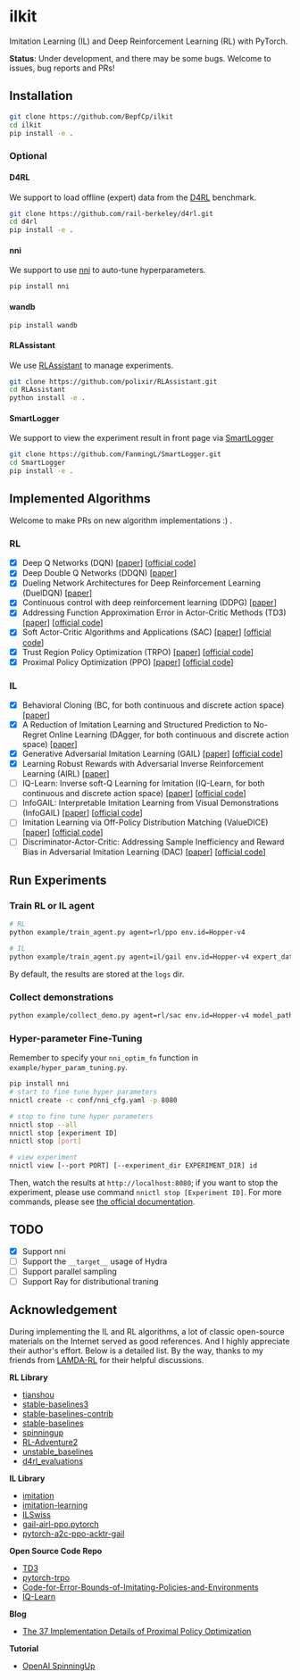 # ilkit
Imitation Learning (IL) and Deep Reinforcement Learning (RL) with PyTorch.

**Status**: Under development, and there may be some bugs. Welcome to issues, bug reports and PRs!

## Installation

```bash
git clone https://github.com/BepfCp/ilkit
cd ilkit
pip install -e .
```

### Optional

#### D4RL

We support to load offline (expert) data from the [D4RL](https://github.com/Farama-Foundation/D4RL) benchmark.
```bash
git clone https://github.com/rail-berkeley/d4rl.git
cd d4rl
pip install -e .
```

#### nni
We support to use [nni](https://github.com/microsoft/nni) to auto-tune hyperparameters.

```bash
pip install nni
```

#### wandb

```
pip install wandb
```

#### RLAssistant

We use [RLAssistant](https://github.com/polixir/RLAssistant) to manage experiments.

```bash
git clone https://github.com/polixir/RLAssistant.git
cd RLAssistant
python install -e .
```

#### SmartLogger

We support to view the experiment result in front page via [SmartLogger](https://github.com/FanmingL/SmartLogger)

```bash
git clone https://github.com/FanmingL/SmartLogger.git
cd SmartLogger
pip install -e .
```

## Implemented Algorithms

Welcome to make PRs on new algorithm implementations :) .

### RL

- [x] Deep Q Networks (DQN) [[paper](https://www.nature.com/articles/nature14236.pdf)] [[official code](https://github.com/deepmind/dqn)]
- [x] Deep Double Q Networks (DDQN) [[paper](https://arxiv.org/pdf/1509.06461.pdf)]
- [x] Dueling Network Architectures for Deep Reinforcement Learning (DuelDQN) [[paper](https://arxiv.org/pdf/1511.06581.pdf)]
- [x] Continuous control with deep reinforcement learning (DDPG) [[paper](https://arxiv.org/pdf/1509.02971.pdf)]
- [x] Addressing Function Approximation Error in Actor-Critic Methods (TD3) [[paper](https://arxiv.org/pdf/1802.09477.pdf)] [[official code](https://github.com/sfujim/TD3)]
- [x] Soft Actor-Critic Algorithms and Applications (SAC) [[paper](https://arxiv.org/pdf/1812.05905.pdf)] [[official code](https://github.com/rail-berkeley/softlearning/)]
- [x] Trust Region Policy Optimization (TRPO) [[paper](https://arxiv.org/pdf/1502.05477.pdf)] [[official code](https://github.com/joschu/modular_rl)]
- [x] Proximal Policy Optimization (PPO) [[paper](https://arxiv.org/pdf/1707.06347.pdf)] [[official code](https://github.com/openai/baselines)]

### IL

- [x] Behavioral Cloning (BC, for both continuous and discrete action space) [[paper](https://proceedings.neurips.cc/paper/1990/file/248e844336797ec98478f85e7626de4a-Paper.pdf)]
- [x] A Reduction of Imitation Learning and Structured Prediction to No-Regret Online Learning (DAgger, for both continuous and discrete action space) [[paper](https://www.ri.cmu.edu/pub_files/2011/4/Ross-AISTATS11-NoRegret.pdf)] 
- [x] Generative Adversarial Imitation Learning (GAIL) [[paper](https://arxiv.org/pdf/1606.03476.pdf)] [[official code](https://github.com/openai/imitation)]
- [x] Learning Robust Rewards with Adversarial Inverse Reinforcement Learning (AIRL) [[paper](https://arxiv.org/pdf/1710.11248.pdf)]
- [ ] IQ-Learn: Inverse soft-Q Learning for Imitation (IQ-Learn, for both continuous and discrete action space) [[paper](https://arxiv.org/pdf/2106.12142.pdf)] [[official code](https://github.com/Div99/IQ-Learn)]
- [ ] InfoGAIL: Interpretable Imitation Learning from Visual Demonstrations (InfoGAIL) [[paper](https://arxiv.org/pdf/1703.08840.pdf)] [[official code](https://github.com/YunzhuLi/InfoGAIL)]
- [ ] Imitation Learning via Off-Policy Distribution Matching (ValueDICE) [[paper](https://arxiv.org/pdf/1912.05032.pdf)] [[official code](https://github.com/google-research/google-research/tree/master/value_dice)]
- [ ] Discriminator-Actor-Critic: Addressing Sample Inefficiency and Reward Bias in Adversarial Imitation Learning (DAC) [[paper](https://arxiv.org/pdf/1809.02925.pdf)] [[official code](https://github.com/google-research/google-research/tree/master/dac)]

## Run Experiments

### Train RL or IL agent

```bash
# RL
python example/train_agent.py agent=rl/ppo env.id=Hopper-v4

# IL
python example/train_agent.py agent=il/gail env.id=Hopper-v4 expert_dataset.d4rl_env_id=hopper-expert-v2
```

By default, the results are stored at the `logs` dir.

### Collect demonstrations

```bash
python example/collect_demo.py agent=rl/sac env.id=Hopper-v4 model_path=data/sac_hopper.pt
```

### Hyper-parameter Fine-Tuning

Remember to specify your `nni_optim_fn` function in `example/hyper_param_tuning.py`.

```bash
pip install nni
# start to fine tune hyper parameters
nnictl create -c conf/nni_cfg.yaml -p 8080

# stop to fine tune hyper parameters
nnictl stop --all
nnictl stop [experiment ID]
nnictl stop [port]

# view experiment
nnictl view [--port PORT] [--experiment_dir EXPERIMENT_DIR] id
```

Then, watch the results at `http://localhost:8080`; if you want to stop the experiment, please use command `nnictl stop [Experiment ID]`. For more commands, please see [the official documentation](https://nni.readthedocs.io/en/stable/reference/nnictl.html).

## TODO

- [x] Support nni
- [ ] Support the `__target__` usage of Hydra
- [ ] Support parallel sampling
- [ ] Support Ray for distributional traning

## Acknowledgement
During implementing the IL and RL algorithms, a lot of classic open-source materials on the Internet served as good references. And I highly appreciate their author's effort. Below is a detailed list. By the way, thanks to my friends from [LAMDA-RL](https://github.com/LAMDA-RL) for their helpful discussions.

**RL Library**

+ [tianshou](https://github.com/thu-ml/tianshou)
+ [stable-baselines3](https://github.com/DLR-RM/stable-baselines3)
+ [stable-baselines-contrib](https://github.com/Stable-Baselines-Team/stable-baselines3-contrib)
+ [stable-baselines](https://github.com/Stable-Baselines-Team/stable-baselines)
+ [spinningup](https://github.com/openai/spinningup)
+ [RL-Adventure2](https://github.com/higgsfield/RL-Adventure-2)
+ [unstable_baselines](https://github.com/x35f/unstable_baselines)
+ [d4rl_evaluations](https://github.com/rail-berkeley/d4rl_evaluations)

**IL Library**
+ [imitation](https://github.com/HumanCompatibleAI/imitation)
+ [imitation-learning](https://github.com/Kaixhin/imitation-learning)
+ [ILSwiss](https://github.com/Ericonaldo/ILSwiss)
+ [gail-airl-ppo.pytorch](https://github.com/ku2482/gail-airl-ppo.pytorch)
+ [pytorch-a2c-ppo-acktr-gail](https://github.com/ikostrikov/pytorch-a2c-ppo-acktr-gail)

**Open Source Code Repo**

+ [TD3](https://github.com/sfujim/TD3)
+ [pytorch-trpo](https://github.com/ikostrikov/pytorch-trpo)
+ [Code-for-Error-Bounds-of-Imitating-Policies-and-Environments](https://github.com/tianxusky/Code-for-Error-Bounds-of-Imitating-Policies-and-Environments)
+ [IQ-Learn](https://github.com/Div99/IQ-Learn)

**Blog**

+ [The 37 Implementation Details of Proximal Policy Optimization](https://iclr.iro.umontreal.ca/679b37e0-caab-4710-921b-b59a688075df_1642188062/blog/)

**Tutorial**

+ [OpenAI SpinningUp](https://spinningup.openai.com/en/latest/index.html)